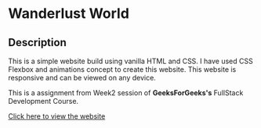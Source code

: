 # Wanderlust World

## Description

This is a simple website build using vanilla HTML and CSS. I have used CSS Flexbox and animations concept to create this website. This website is responsive and can be viewed on any device.

This is a assignment from Week2 session of  **GeeksForGeeks's** FullStack Development Course.

[Click here to view the website]()